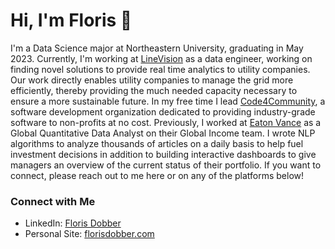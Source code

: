 # Hi, I'm Floris 👋

I'm a Data Science major at Northeastern University, graduating in May 2023. 
Currently, I'm working at [LineVision](https://www.linevisioninc.com/) as a data engineer, working on finding novel solutions to provide real time analytics to utility companies. Our work directly enables utility companies to manage the grid more efficiently, thereby providing the much needed capacity necessary to ensure a more sustainable future.
In my free time I lead [Code4Community](https://c4cneu.com/), a software development organization dedicated to providing industry-grade software to non-profits at no cost. 
Previously, I worked at [Eaton Vance](https://www.eatonvance.com/) as a Global Quantitative Data Analyst on their Global Income team. I wrote NLP algorithms to analyze thousands of articles on a daily basis to help fuel investment decisions in addition to building interactive dashboards to give managers an overview of the current status of their portfolio. 
If you want to connect, please reach out to me here or on any of the platforms below!

### Connect with Me
* LinkedIn: [Floris Dobber](https://www.linkedin.com/in/floris-dobber/)
* Personal Site: [florisdobber.com](https://www.florisdobber.com)

